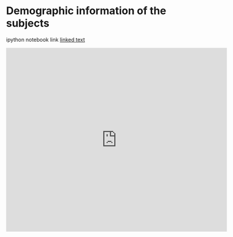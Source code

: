 Demographic information of the subjects
=======

ipython notebook link [linked text](http://nbviewer.ipython.org/github/kcho/kcho.github.io/blob/master/thalamusCHRFEP/Demographic%20check.ipynb)
<iframe width="600" height="500" src="http://nbviewer.ipython.org/github/kcho/kcho.github.io/blob/master/thalamusCHRFEP/Demographic%20check.ipynb" frameborder="0" allowfullscreen></iframe>
